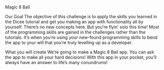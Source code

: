 Magic 8 Ball

Our Goal
The objective of this challenge is to apply the skills you learned in the Dicee tutorial and get you making an app with functionality all by yourself. There’s no new concepts here. But you’re flyin’ solo this time! Most of the programming skills are gained in the challenges rather than the tutorials. It’s when you’re using your new-found programming skills to bend the app to your will that you’re truly levelling up as a developer.

What you will create
We’re going to make a Magic 8 Ball app. You can ask the app to make all your hard decisions! With this app in your pocket, you’ll always have an answer to life’s many conundrums!

